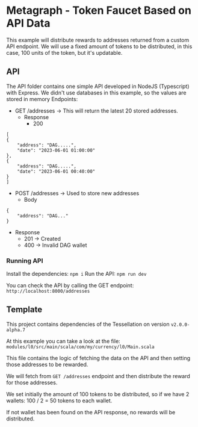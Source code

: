 # Metagraph - Token Faucet Based on API Data

This example will distribute rewards to addresses returned from a custom API endpoint.
We will use a fixed amount of tokens to be distributed, in this case, 100 units of the token, but it's updatable.

## API

The API folder contains one simple API developed in NodeJS (Typescript) with Express. We didn't use databases in this example, so the values are stored in memory
Endpoints:
* GET /addresses -> This will return the latest 20 stored addresses.
	* Response
		* 200 
```
[
{
	"address": "DAG.....",
	"date": "2023-06-01 01:00:00"
},
{
	"address": "DAG.....",
	"date": "2023-06-01 00:40:00"
}
]
```

  * POST /addresses -> Used to store new addresses
	  * Body
  ```
  {
	  "address": "DAG..."
  }
```
* Response
	* 201 -> Created
	* 400 -> Invalid DAG wallet

### Running API
Install the dependencies: `npm i`
Run the API: `npm run dev`

You can check the API by calling the GET endpoint: `http://localhost:8000/addresses`

## Template
This project contains dependencies of the Tessellation on version `v2.0.0-alpha.7`

At this example you can take a look at the file:
`modules/l0/src/main/scala/com/my/currency/l0/Main.scala`

This file contains the logic of fetching the data on the API and then setting those addresses to be rewarded.

We will fetch from `GET /addresses` endpoint and then distribute the reward for those addresses.

We set initially the amount of 100 tokens to be distributed, so if we have 2 wallets: 100 / 2 = 50 tokens to each wallet.

If not wallet has been found on the API response, no rewards will be distributed.
  
